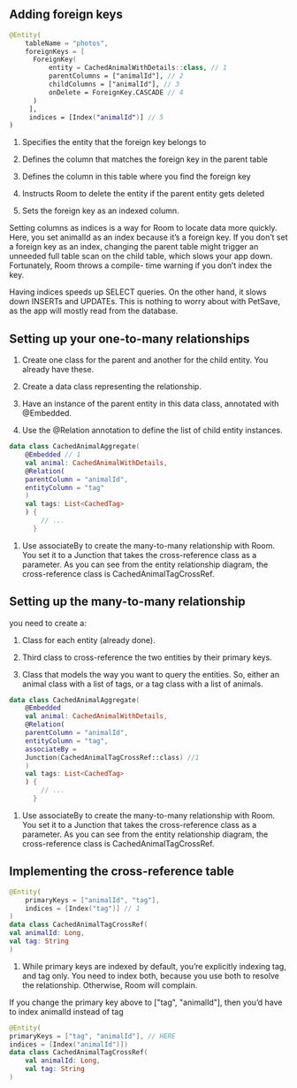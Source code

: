 ## Adding foreign keys

```kotlin
@Entity(
    tableName = "photos",
    foreignKeys = [
      ForeignKey(
          entity = CachedAnimalWithDetails::class, // 1
          parentColumns = ["animalId"], // 2
          childColumns = ["animalId"], // 3
          onDelete = ForeignKey.CASCADE // 4
      )
     ],
     indices = [Index("animalId")] // 5
)
```

1. Specifies the entity that the foreign key belongs to

2. Defines the column that matches the foreign key in the parent table

3. Defines the column in this table where you find the foreign key

4. Instructs Room to delete the entity if the parent entity gets deleted

5. Sets the foreign key as an indexed column.

Setting columns as indices is a way for Room to locate data more quickly. Here, you
set animalId as an index because it’s a foreign key. If you don’t set a foreign key as
an index, changing the parent table might trigger an unneeded full table scan on
the child table, which slows your app down. Fortunately, Room throws a compile-
time warning if you don’t index the key.

Having indices speeds up SELECT queries. On the other hand, it slows down INSERTs
and UPDATEs. This is nothing to worry about with PetSave, as the app will mostly read
from the database.

## Setting up your one-to-many relationships

1. Create one class for the parent and another for the child entity. You already have
   these.

2. Create a data class representing the relationship.

3. Have an instance of the parent entity in this data class, annotated with
   @Embedded.

4. Use the @Relation annotation to define the list of child entity instances.

```kotlin
data class CachedAnimalAggregate(
    @Embedded // 1
    val animal: CachedAnimalWithDetails,
    @Relation(
    parentColumn = "animalId", 
    entityColumn = "tag"
    )
    val tags: List<CachedTag>
    ) {
        // ...
      }
```

1. Use associateBy to create the many-to-many relationship with Room. You set it
   to a Junction that takes the cross-reference class as a parameter. As you can see
   from the entity relationship diagram, the cross-reference class is
   CachedAnimalTagCrossRef.

## Setting up the many-to-many relationship

you need to create a:

1. Class for each entity (already done).

2. Third class to cross-reference the two entities by their primary keys.

3. Class that models the way you want to query the entities. So, either an animal
   class with a list of tags, or a tag class with a list of animals.

```kotlin
data class CachedAnimalAggregate(
    @Embedded 
    val animal: CachedAnimalWithDetails,
    @Relation(
    parentColumn = "animalId", 
    entityColumn = "tag",
    associateBy =
    Junction(CachedAnimalTagCrossRef::class) //1
    )
    val tags: List<CachedTag>
    ) {
        // ...
      }
```

1. Use associateBy to create the many-to-many relationship with Room. You set it
   to a Junction that takes the cross-reference class as a parameter. As you can see
   from the entity relationship diagram, the cross-reference class is
   CachedAnimalTagCrossRef.

## Implementing the cross-reference table

```kotlin
@Entity(
    primaryKeys = ["animalId", "tag"], 
    indices = [Index("tag")] // 1
)
data class CachedAnimalTagCrossRef(
val animalId: Long,
val tag: String
)
```

1. While primary keys are indexed by default, you’re explicitly indexing tag, and
   tag only. You need to index both, because you use both to resolve the
   relationship. Otherwise, Room will complain.

If you change the primary key above to ["tag", "animalId"], then you’d have to index animalId instead of tag

```kotlin
@Entity(
primaryKeys = ["tag", "animalId"], // HERE
indices = [Index("animalId")])
data class CachedAnimalTagCrossRef(
    val animalId: Long,
    val tag: String
)
```
